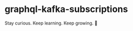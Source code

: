 # graphql-kafka-subscriptions


<!-- INSPIRATIONAL_QUOTE_START -->
Stay curious. Keep learning. Keep growing.
🦄
<!-- INSPIRATIONAL_QUOTE_END -->

